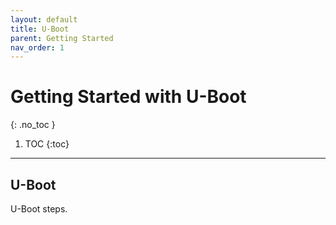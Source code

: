 ```yaml
---
layout: default
title: U-Boot
parent: Getting Started
nav_order: 1
---
```


# Getting Started with U-Boot
{: .no_toc }

1. TOC
{:toc}
---

## U-Boot

U-Boot steps.
